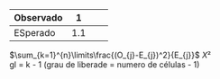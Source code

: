 
| Observado | 1   |     |     |
| --------- | --- | --- | --- |
| ESperado  | 1.1 |     |     |
$\sum_{k=1}^{n}\limits\frac{(O_{j}-E_{j})^2}{E_{j}}$
$X²$  
gl = k - 1 (grau de liberade = numero de células - 1)